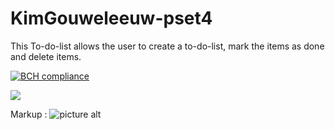 # KimGouweleeuw-pset4
This To-do-list allows the user to create a to-do-list, mark the items as done and delete items. 

[![BCH compliance](https://bettercodehub.com/edge/badge/GoldenSimba97/KimGouweleeuw-pset4?branch=master)](https://bettercodehub.com/)

<img src='https://bettercodehub.com/edge/badge/GoldenSimba97/KimGouweleeuw-pset4?branch=master'>

Markup : ![picture alt](https://www.dropbox.com/s/x1s61gtqiir22cm/To-do-list.png?raw=1 "To-do-list start screen")
